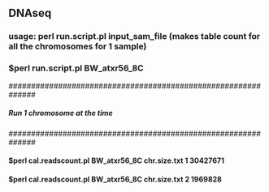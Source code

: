 ## DNAseq
### usage: perl run.script.pl input_sam_file  (makes table count for all the chromosomes for 1 sample)
### $perl run.script.pl BW_atxr56_8C


############################################################## 
##### Run 1 chromosome at the time
############################################################## 

#### $perl cal.readscount.pl BW_atxr56_8C chr.size.txt  1 30427671
#### $perl cal.readscount.pl BW_atxr56_8C chr.size.txt  2 1969828
